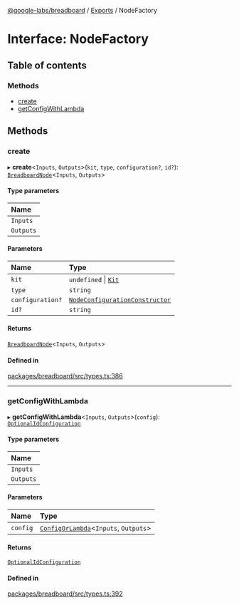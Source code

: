 [@google-labs/breadboard](../README.md) / [Exports](../modules.md) / NodeFactory

# Interface: NodeFactory

## Table of contents

### Methods

- [create](NodeFactory.md#create)
- [getConfigWithLambda](NodeFactory.md#getconfigwithlambda)

## Methods

### create

▸ **create**\<`Inputs`, `Outputs`\>(`kit`, `type`, `configuration?`, `id?`): [`BreadboardNode`](BreadboardNode.md)\<`Inputs`, `Outputs`\>

#### Type parameters

| Name |
| :------ |
| `Inputs` |
| `Outputs` |

#### Parameters

| Name | Type |
| :------ | :------ |
| `kit` | `undefined` \| [`Kit`](Kit.md) |
| `type` | `string` |
| `configuration?` | [`NodeConfigurationConstructor`](../modules.md#nodeconfigurationconstructor) |
| `id?` | `string` |

#### Returns

[`BreadboardNode`](BreadboardNode.md)\<`Inputs`, `Outputs`\>

#### Defined in

[packages/breadboard/src/types.ts:386](https://github.com/breadboard-ai/breadboard/blob/5005f139/packages/breadboard/src/types.ts#L386)

___

### getConfigWithLambda

▸ **getConfigWithLambda**\<`Inputs`, `Outputs`\>(`config`): [`OptionalIdConfiguration`](../modules.md#optionalidconfiguration)

#### Type parameters

| Name |
| :------ |
| `Inputs` |
| `Outputs` |

#### Parameters

| Name | Type |
| :------ | :------ |
| `config` | [`ConfigOrLambda`](../modules.md#configorlambda)\<`Inputs`, `Outputs`\> |

#### Returns

[`OptionalIdConfiguration`](../modules.md#optionalidconfiguration)

#### Defined in

[packages/breadboard/src/types.ts:392](https://github.com/breadboard-ai/breadboard/blob/5005f139/packages/breadboard/src/types.ts#L392)
